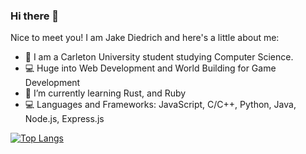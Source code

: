 ### Hi there 👋
Nice to meet you! I am Jake Diedrich and here's a little about me:

- 🏫 I am a Carleton University student studying Computer Science.
- 💻 Huge into Web Development and World Building for Game Development
- 🌱 I’m currently learning Rust, and Ruby
- 💻 Languages and Frameworks: JavaScript, C/C++, Python, Java, Node.js, Express.js

[![Top Langs](https://github-readme-stats.vercel.app/api/top-langs/?username=Darkkz&langs_count=8)](https://github.com/anuraghazra/github-readme-stats)
